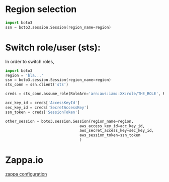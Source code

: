 

# Region selection
```python
import boto3
ssn = boto3.session.Session(region_name=region)
```


# Switch role/user (sts):
In order to switch roles,

```python
import boto3
region = 'bla...'
ssn = boto3.session.Session(region_name=region)
sts_conn = ssn.client('sts')

creds = sts_conn.assume_role(RoleArn='arn:aws:iam::XX:role/THE_ROLE', RoleSessionName='JUST_A_NAME')['Credentials']

acc_key_id = creds['AccessKeyId']
sec_key_id = creds['SecretAccessKey']
ssn_token = creds['SessionToken']

other_session = boto3.session.Session(region_name=region,
                                 aws_access_key_id=acc_key_id,
                                 aws_secret_access_key=sec_key_id,
                                 aws_session_token=ssn_token
                                 )

``` 


# Zappa.io
[zappa configuration](https://github.com/Miserlou/Zappa#advanced-settings)